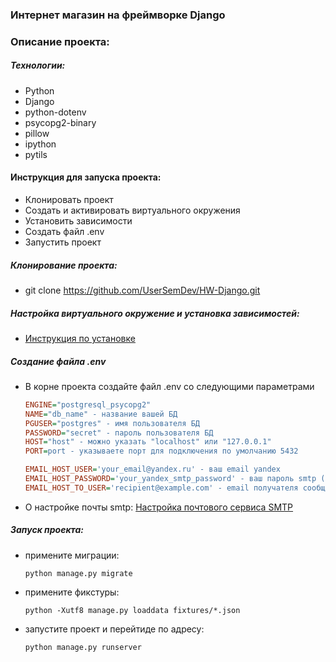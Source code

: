 ### Интернет магазин на фреймворке Django

### Описание проекта:

##### Технологии:
- Python
- Django
- python-dotenv
- psycopg2-binary
- pillow
- ipython
- pytils

#### Инструкция для запуска проекта:
- Клонировать проект
- Создать и активировать виртуального окружения
- Установить зависимости
- Создать файл .env
- Запустить проект


##### Клонирование проекта:
- git clone https://github.com/UserSemDev/HW-Django.git

##### Настройка виртуального окружение и установка зависимостей:
- [Инструкция по установке](https://sky.pro/media/kak-sozdat-virtualnoe-okruzhenie-python/)

##### Создание файла .env

- В корне проекта создайте файл .env со следующими параметрами
    ``` ini
    ENGINE="postgresql_psycopg2"
    NAME="db_name" - название вашей БД
    PGUSER="postgres" - имя пользователя БД
    PASSWORD="secret" - пароль пользователя БД
    HOST="host" - можно указать "localhost" или "127.0.0.1"
    PORT=port - указываете порт для подключения по умолчанию 5432

    EMAIL_HOST_USER='your_email@yandex.ru' - ваш email yandex
    EMAIL_HOST_PASSWORD='your_yandex_smtp_password' - ваш пароль smtp (подробнее о настройке ниже)
    EMAIL_HOST_TO_USER='recipient@example.com' - email получателя сообщений
    ```
- О настройке почты smtp: 
[Настройка почтового сервиса SMTP ](https://proghunter.ru/articles/setting-up-the-smtp-mail-service-for-yandex-in-django)

##### Запуск проекта:
- примените миграции:
  ```text
  python manage.py migrate
  ```
- примените фикстуры:
  ```text
  python -Xutf8 manage.py loaddata fixtures/*.json
  ```
- запустите проект и перейтиде по адресу:
  ```text
  python manage.py runserver
  ```